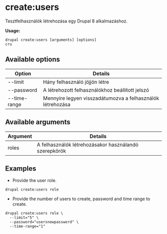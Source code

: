 # create:users
Tesztfelhasználók létrehozása egy Drupal 8 alkalmazáshoz.

**Usage:**
```
drupal create:users [arguments] [options]
cru
```

## Available options
Option | Details
-------|-------------
--limit | Hány felhasználó jöjjön létre
--password | A létrehozott felhasználókhoz beállított jelszó
--time-range | Mennyire legyen visszadátumozva a felhasználók létrehozása

## Available arguments
Argument | Details
---------|-------------
roles | A felhasználók létrehozásakor használandó szerepkörök

## Examples
* Provide the user role.
```
drupal create:users role
```
* Provide the number of users to create, password and time range to create.
```
drupal create:users role \
  --limit="5" \
  --password="usersnewpassword" \
  --time-range="1"
```
